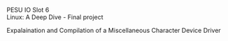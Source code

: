 PESU IO Slot 6  
Linux: A Deep Dive - Final project  

Expalaination and Compilation of a Miscellaneous Character Device Driver  



